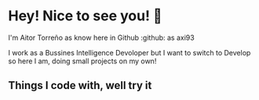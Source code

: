 # Hey! Nice to see you! 👋

I'm Aitor Torreño as know here in Github :github: as axi93

I work as a Bussines Intelligence Devoloper but I want to switch to Develop so here I am, doing small projects on my own!

## Things I code with, well try it



<!--
**axi93/axi93** is a ✨ _special_ ✨ repository because its `README.md` (this file) appears on your GitHub profile.

Here are some ideas to get you started:

- 🔭 I’m currently working on ...
- 🌱 I’m currently learning ...
- 👯 I’m looking to collaborate on ...
- 🤔 I’m looking for help with ...
- 💬 Ask me about ...
- 📫 How to reach me: ...
- 😄 Pronouns: ...
- ⚡ Fun fact: ...
-->
